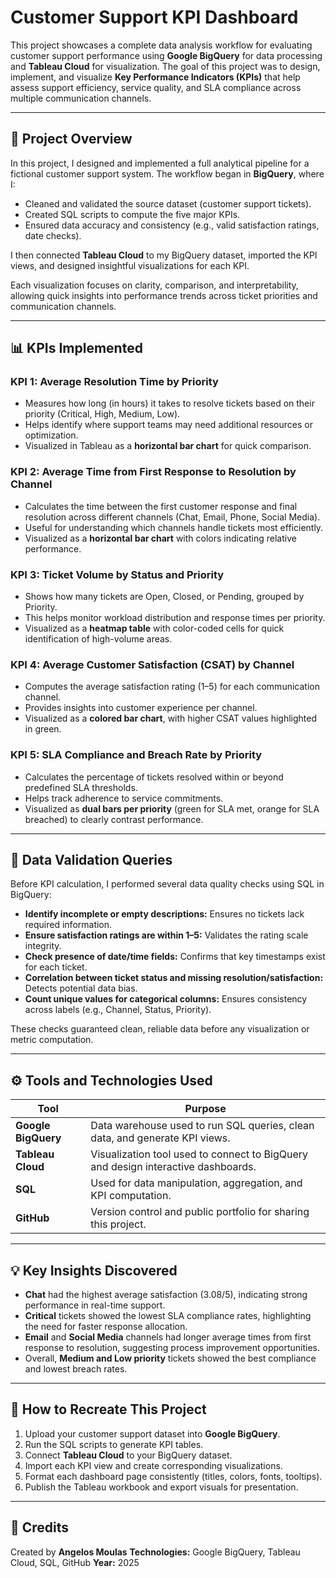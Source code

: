 # Customer Support KPI Dashboard

This project showcases a complete data analysis workflow for evaluating customer support performance using **Google BigQuery** for data processing and **Tableau Cloud** for visualization. The goal of this project was to design, implement, and visualize **Key Performance Indicators (KPIs)** that help assess support efficiency, service quality, and SLA compliance across multiple communication channels.

---

## 🎯 Project Overview

In this project, I designed and implemented a full analytical pipeline for a fictional customer support system. The workflow began in **BigQuery**, where I:

* Cleaned and validated the source dataset (customer support tickets).
* Created SQL scripts to compute the five major KPIs.
* Ensured data accuracy and consistency (e.g., valid satisfaction ratings, date checks).

I then connected **Tableau Cloud** to my BigQuery dataset, imported the KPI views, and designed insightful visualizations for each KPI.

Each visualization focuses on clarity, comparison, and interpretability, allowing quick insights into performance trends across ticket priorities and communication channels.

---

## 📊 KPIs Implemented

### **KPI 1: Average Resolution Time by Priority**

* Measures how long (in hours) it takes to resolve tickets based on their priority (Critical, High, Medium, Low).
* Helps identify where support teams may need additional resources or optimization.
* Visualized in Tableau as a **horizontal bar chart** for quick comparison.

### **KPI 2: Average Time from First Response to Resolution by Channel**

* Calculates the time between the first customer response and final resolution across different channels (Chat, Email, Phone, Social Media).
* Useful for understanding which channels handle tickets most efficiently.
* Visualized as a **horizontal bar chart** with colors indicating relative performance.

### **KPI 3: Ticket Volume by Status and Priority**

* Shows how many tickets are Open, Closed, or Pending, grouped by Priority.
* This helps monitor workload distribution and response times per priority.
* Visualized as a **heatmap table** with color-coded cells for quick identification of high-volume areas.

### **KPI 4: Average Customer Satisfaction (CSAT) by Channel**

* Computes the average satisfaction rating (1–5) for each communication channel.
* Provides insights into customer experience per channel.
* Visualized as a **colored bar chart**, with higher CSAT values highlighted in green.

### **KPI 5: SLA Compliance and Breach Rate by Priority**

* Calculates the percentage of tickets resolved within or beyond predefined SLA thresholds.
* Helps track adherence to service commitments.
* Visualized as **dual bars per priority** (green for SLA met, orange for SLA breached) to clearly contrast performance.

---

## 🧹 Data Validation Queries

Before KPI calculation, I performed several data quality checks using SQL in BigQuery:

* **Identify incomplete or empty descriptions:** Ensures no tickets lack required information.
* **Ensure satisfaction ratings are within 1–5:** Validates the rating scale integrity.
* **Check presence of date/time fields:** Confirms that key timestamps exist for each ticket.
* **Correlation between ticket status and missing resolution/satisfaction:** Detects potential data bias.
* **Count unique values for categorical columns:** Ensures consistency across labels (e.g., Channel, Status, Priority).

These checks guaranteed clean, reliable data before any visualization or metric computation.

---

## ⚙️ Tools and Technologies Used

| Tool                | Purpose                                                                           |
| ------------------- | --------------------------------------------------------------------------------- |
| **Google BigQuery** | Data warehouse used to run SQL queries, clean data, and generate KPI views.       |
| **Tableau Cloud**   | Visualization tool used to connect to BigQuery and design interactive dashboards. |
| **SQL**             | Used for data manipulation, aggregation, and KPI computation.                     |
| **GitHub**          | Version control and public portfolio for sharing this project.                    |

---

## 💡 Key Insights Discovered

* **Chat** had the highest average satisfaction (3.08/5), indicating strong performance in real-time support.
* **Critical** tickets showed the lowest SLA compliance rates, highlighting the need for faster response allocation.
* **Email** and **Social Media** channels had longer average times from first response to resolution, suggesting process improvement opportunities.
* Overall, **Medium and Low priority** tickets showed the best compliance and lowest breach rates.

---


## 🚀 How to Recreate This Project

1. Upload your customer support dataset into **Google BigQuery**.
2. Run the SQL scripts to generate KPI tables.
3. Connect **Tableau Cloud** to your BigQuery dataset.
4. Import each KPI view and create corresponding visualizations.
5. Format each dashboard page consistently (titles, colors, fonts, tooltips).
6. Publish the Tableau workbook and export visuals for presentation.

---

## 🧾 Credits

Created by **Angelos Moulas**
**Technologies:** Google BigQuery, Tableau Cloud, SQL, GitHub
**Year:** 2025
